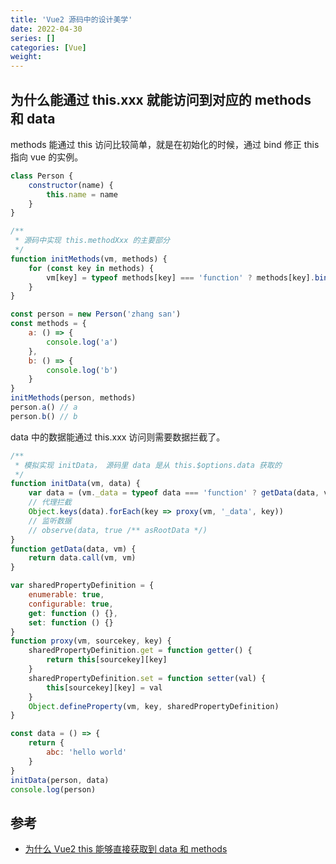 ```yaml
---
title: 'Vue2 源码中的设计美学'
date: 2022-04-30
series: []
categories: [Vue]
weight:
---
```


## 为什么能通过 this.xxx 就能访问到对应的 methods 和 data

methods 能通过 this 访问比较简单，就是在初始化的时候，通过 bind 修正 this 指向 vue 的实例。

```js
class Person {
    constructor(name) {
        this.name = name
    }
}

/**
 * 源码中实现 this.methodXxx 的主要部分
 */
function initMethods(vm, methods) {
    for (const key in methods) {
        vm[key] = typeof methods[key] === 'function' ? methods[key].bind(vm) : () => {}
    }
}

const person = new Person('zhang san')
const methods = {
    a: () => {
        console.log('a')
    },
    b: () => {
        console.log('b')
    }
}
initMethods(person, methods)
person.a() // a
person.b() // b
```

data 中的数据能通过 this.xxx 访问则需要数据拦截了。

```js
/**
 * 模拟实现 initData， 源码里 data 是从 this.$options.data 获取的
 */
function initData(vm, data) {
    var data = (vm._data = typeof data === 'function' ? getData(data, vm) : data || {})
    // 代理拦截
    Object.keys(data).forEach(key => proxy(vm, '_data', key))
    // 监听数据
    // observe(data, true /** asRootData */)
}
function getData(data, vm) {
    return data.call(vm, vm)
}

var sharedPropertyDefinition = {
    enumerable: true,
    configurable: true,
    get: function () {},
    set: function () {}
}
function proxy(vm, sourcekey, key) {
    sharedPropertyDefinition.get = function getter() {
        return this[sourcekey][key]
    }
    sharedPropertyDefinition.set = function setter(val) {
        this[sourcekey][key] = val
    }
    Object.defineProperty(vm, key, sharedPropertyDefinition)
}

const data = () => {
    return {
        abc: 'hello world'
    }
}
initData(person, data)
console.log(person)
```

## 参考

-   [为什么 Vue2 this 能够直接获取到 data 和 methods](https://juejin.cn/post/7112255428452417549)
